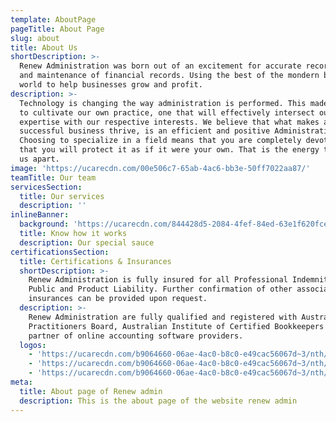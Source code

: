 ```yaml
---
template: AboutPage
pageTitle: About Page
slug: about
title: About Us
shortDescription: >-
  Renew Administration was born out of an excitement for accurate record keeping
  and maintenance of financial records. Using the best of the mondern business
  world to help businesses grow and profit.
description: >-
  Technology is changing the way administration is performed. This made us eager
  to cultivate our own practice, one that will effectively intersect our
  expertise with our respective interests. We believe that what makes a
  successful business thrive, is an efficient and positive Administration team.
  Choosing to specialize in a field means that you are completely devoted to it;
  that you will protect it as if it were your own. That is the energy that sets
  us apart.
image: 'https://ucarecdn.com/00e506c7-65ab-4ac6-bb3e-50ff7022aa87/'
teamTitle: Our team
servicesSection:
  title: Our services
  description: ''
inlineBanner:
  background: 'https://ucarecdn.com/844428d5-2084-4fef-84ed-63e1f620fcea/'
  title: Know how it works
  description: Our special sauce
certificationsSection:
  title: Certifications & Insurances
  shortDescription: >-
    Renew Administration is fully insured for all Professional Indemnity and
    Public and Product Liability. Further confirmation of other associated
    insurances can be provided upon request.
  description: >-
    Renew Administration are fully qualified and registered with Australian Tax
    Practitioners Board, Australian Institute of Certified Bookkeepers & a
    partner of online accounting software providers.
  logos:
    - 'https://ucarecdn.com/b9064660-06ae-4ac0-b8c0-e49cac56067d~3/nth/0/'
    - 'https://ucarecdn.com/b9064660-06ae-4ac0-b8c0-e49cac56067d~3/nth/1/'
    - 'https://ucarecdn.com/b9064660-06ae-4ac0-b8c0-e49cac56067d~3/nth/2/'
meta:
  title: About page of Renew admin
  description: This is the about page of the website renew admin
---
```


